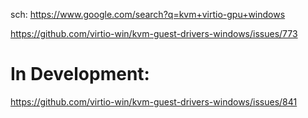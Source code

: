 sch: https://www.google.com/search?q=kvm+virtio-gpu+windows

https://github.com/virtio-win/kvm-guest-drivers-windows/issues/773

# In Development:
https://github.com/virtio-win/kvm-guest-drivers-windows/issues/841
